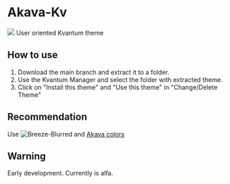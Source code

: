 # Akava-Kv
![](https://i.imgur.com/IFLK03X.png)
User oriented Kvantum theme

## How to use
1. Download the main branch and extract it to a folder.
2. Use the Kvantum Manager and select the folder with extracted theme.
3. Click on "Install this theme" and "Use this theme" in "Change/Delete Theme"

## Recommendation
Use ![Breeze-Blurred](https://github.com/alex47/BreezeBlurred) and [Akava colors](https://github.com/Akava-Design/Akava-Colors)

## Warning
Early development. Currently is alfa.
